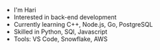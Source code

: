 - I'm Hari
- Interested in back-end development
- Currently learning C++, Node.js, Go, PostgreSQL
- Skilled in Python, SQl, Javascript
- Tools: VS Code, Snowflake, AWS

<!---
hman04/hman04 is a ✨ special ✨ repository because its `README.md` (this file) appears on your GitHub profile.
You can click the Preview link to take a look at your changes.
--->
